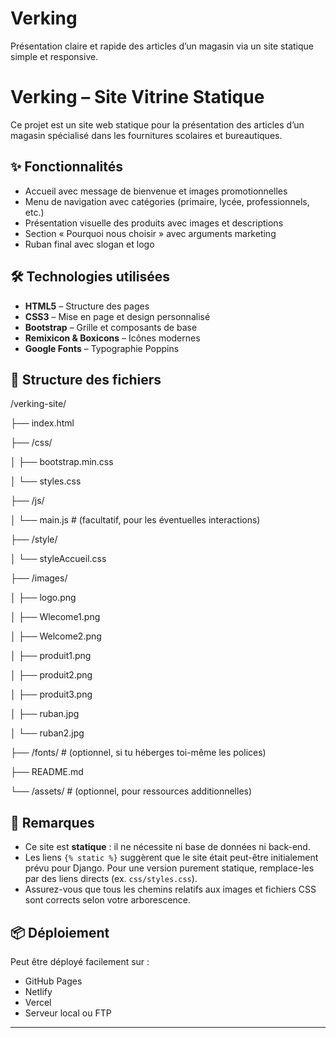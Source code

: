 # Verking
Présentation claire et rapide des articles d’un magasin via un site statique simple et responsive.
# Verking – Site Vitrine Statique

Ce projet est un site web statique pour la présentation des articles d’un magasin spécialisé dans les fournitures scolaires et bureautiques.

## ✨ Fonctionnalités

- Accueil avec message de bienvenue et images promotionnelles
- Menu de navigation avec catégories (primaire, lycée, professionnels, etc.)
- Présentation visuelle des produits avec images et descriptions
- Section « Pourquoi nous choisir » avec arguments marketing
- Ruban final avec slogan et logo

## 🛠️ Technologies utilisées

- **HTML5** – Structure des pages
- **CSS3** – Mise en page et design personnalisé
- **Bootstrap** – Grille et composants de base
- **Remixicon & Boxicons** – Icônes modernes
- **Google Fonts** – Typographie Poppins

## 📁 Structure des fichiers

/verking-site/

├── index.html

├── /css/

│   ├── bootstrap.min.css

│   └── styles.css

├── /js/

│   └── main.js           # (facultatif, pour les éventuelles interactions)

├── /style/

│   └── styleAccueil.css

├── /images/

│   ├── logo.png

│   ├── Wlecome1.png

│   ├── Welcome2.png

│   ├── produit1.png

│   ├── produit2.png

│   ├── produit3.png

│   ├── ruban.jpg

│   └── ruban2.jpg

├── /fonts/               # (optionnel, si tu héberges toi-même les polices)

├── README.md

└── /assets/              # (optionnel, pour ressources additionnelles)


## 📝 Remarques

- Ce site est **statique** : il ne nécessite ni base de données ni back-end.
- Les liens `{% static %}` suggèrent que le site était peut-être initialement prévu pour Django. Pour une version purement statique, remplace-les par des liens directs (ex. `css/styles.css`).
- Assurez-vous que tous les chemins relatifs aux images et fichiers CSS sont corrects selon votre arborescence.

## 📦 Déploiement

Peut être déployé facilement sur :
- GitHub Pages
- Netlify
- Vercel
- Serveur local ou FTP

---


